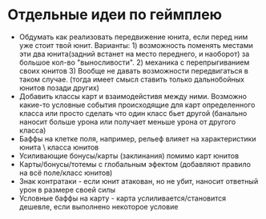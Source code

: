 # Отдельные идеи по геймплею

* Обдумать как реализовать передвижение юнита, если  перед ним уже стоит твой юнит. Варианты: 1) возможность поменять местами эти два юнита(задний встанет на место переднего, и наоборот) за большое кол-во "выносливости". 2) механика с перепрыгиванием своих юнитов   3) Вообще не давать возможности передвигаться в таком случае. (тогда имеет смысл ставить только дальнобойных юнитов позади других)
* Добавить классы карт и взаимодейстивя между ними. Возможно какие-то условные события происходящие для карт определенного класса или просто сделать что один класс бьет другой (банально наносит больше урона или получает меньше урона от другого класса)
* Баффы на клетке поля, например, рельеф влияет на характеристики юнита \ класса юнитов
* Усиливающие бонусы/карты (заклинания) помимо карт юнитов
* Карты/бонусы/тотемы с глобальным эфектом (добавляют правило на всё поле/класс юнитов)
* Знак контратаки - если юнит атакован, но не убит, наносит ответный урон в размере своей силы
* Условные баффы на карту - карта услиливается/становится дешевле, если выполнено некоторое условие